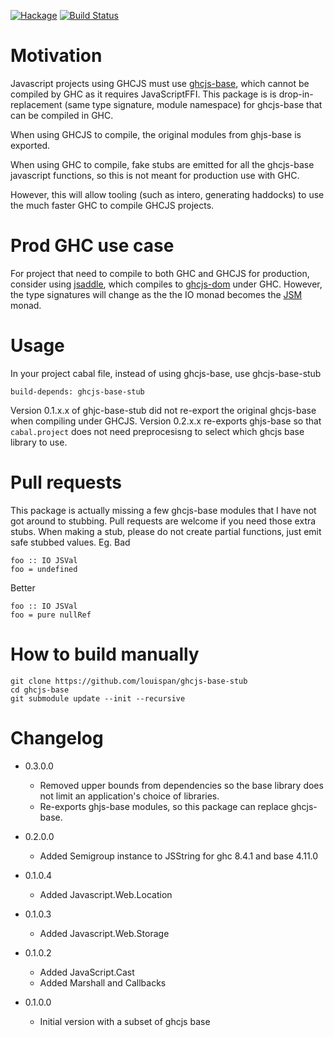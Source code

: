 [![Hackage](https://img.shields.io/hackage/v/ghcjs-base-stub.svg)](https://hackage.haskell.org/package/ghcjs-base-stub)
[![Build Status](https://secure.travis-ci.org/louispan/ghcjs-base-stub.png?branch=master)](http://travis-ci.org/louispan/ghcjs-base-stub)

# Motivation

Javascript projects using GHCJS must use [ghcjs-base](https://github.com/ghcjs/ghcjs-base), which cannot be compiled by GHC as it requires JavaScriptFFI.
This package is is drop-in-replacement (same type signature, module namespace) for ghcjs-base that can be compiled in GHC.

When using GHCJS to compile, the original modules from ghjs-base is exported.

When using GHC to compile, fake stubs are emitted for all the ghcjs-base javascript functions, so this is not meant for production use with GHC.

However, this will allow tooling (such as intero, generating haddocks) to use the much faster GHC to compile GHCJS projects.


# Prod GHC use case

For project that need to compile to both GHC and GHCJS for production,  consider using [jsaddle](https://github.com/ghcjs/jsaddle),
which compiles to [ghcjs-dom](https://github.com/ghcjs/ghcjs-dom) under GHC.
However, the type signatures will change as the the IO monad becomes the [JSM](http://hackage.haskell.org/package/jsaddle-0.9.6.0/docs/Language-Javascript-JSaddle-Types.html#t:JSM) monad.

# Usage

In your project cabal file, instead of using ghcjs-base, use ghcjs-base-stub
```
build-depends: ghcjs-base-stub
```

Version 0.1.x.x of ghjc-base-stub did not re-export the original ghcjs-base when compiling under GHCJS.
Version 0.2.x.x re-exports ghjs-base so that `cabal.project` does not need preprocesisng to select which ghcjs base library to use.

# Pull requests

This package is actually missing a few ghcjs-base modules that I have not got around to stubbing.
Pull requests are welcome if you need those extra stubs.
When making a stub, please do not create partial functions, just emit safe stubbed values.
Eg. Bad

```
foo :: IO JSVal
foo = undefined
```

Better
```
foo :: IO JSVal
foo = pure nullRef
```

# How to build manually

```
git clone https://github.com/louispan/ghcjs-base-stub
cd ghcjs-base
git submodule update --init --recursive
```

# Changelog

* 0.3.0.0
  - Removed upper bounds from dependencies so the base library does not limit an application's choice of libraries.
  - Re-exports ghjs-base modules, so this package can replace ghcjs-base.

* 0.2.0.0
  - Added Semigroup instance to JSString for ghc 8.4.1 and base 4.11.0

* 0.1.0.4
  - Added Javascript.Web.Location

* 0.1.0.3
  - Added Javascript.Web.Storage

* 0.1.0.2
  - Added JavaScript.Cast
  - Added Marshall and Callbacks

* 0.1.0.0
  - Initial version with a subset of ghcjs base
